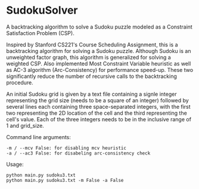 # SudokuSolver
A backtracking algorithm to solve a Sudoku puzzle modeled as a Constraint Satisfaction Problem (CSP).

Inspired by Stanford CS221's Course Scheduling Assignment, this is a backtracking algorithm for solving a Sudoku puzzle.
Although Sudoku is an unweighted factor graph, this algorithm is generalized for solving a weighted CSP.
Also implemented Most Constraint Variable heuristic as well as AC-3 algorithm (Arc-Consistency) for performance speed-up. These two significantly reduce the number of recursive calls to the backtracking procedure.

An initial Sudoku grid is given by a text file containing a signle integer representing the grid size (needs to be a square of an integer) followed by several lines each containing three space-separated integers, with the first two representing the 2D location of the cell and the third representing the cell's value. Each of the three integers needs to be in the inclusive range of 1 and grid_size.

Command line arguments:

	-m / --mcv False: for disabling mcv heuristic
	-a / --ac3 False: for disabeling arc-consistency check

Usage:

	python main.py sudoku3.txt
	python main.py sudoku3.txt -m False -a False
